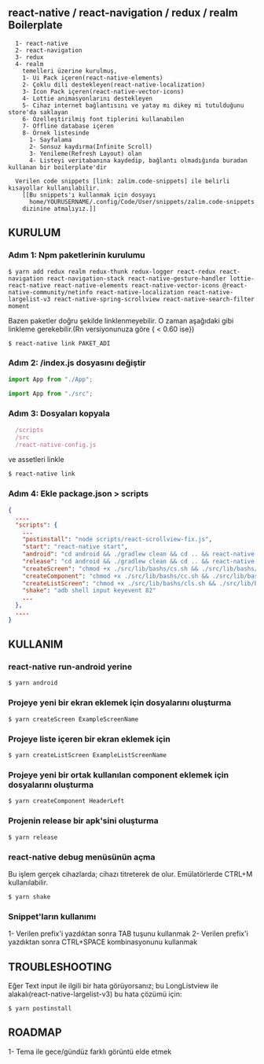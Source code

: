 ## react-native / react-navigation / redux / realm Boilerplate

```
  1- react-native
  2- react-navigation
  3- redux
  4- realm
    temelleri üzerine kurulmuş,
    1- Ui Pack içeren(react-native-elements)
    2- Çoklu dili destekleyen(react-native-localization)
    3- Icon Pack içeren(react-native-vector-icons)
    4- Lottie animasyonlarını destekleyen
    5- Cihaz internet bağlantısını ve yatay mı dikey mi tutulduğunu store'da saklayan
    6- Özelleştirilmiş font tiplerini kullanabilen
    7- Offline database içeren
    8- Örnek listesinde
      1- Sayfalama
      2- Sonsuz kaydırma(Infinite Scroll)
      3- Yenileme(Refresh Layout) olan
      4- Listeyi veritabanına kaydedip, bağlantı olmadığında buradan kullanan bir boilerplate'dir

  Verilen code snippets [link: zalim.code-snippets] ile belirli kısayollar kullanılabilir.
    [[Bu snippets'ı kullanmak için dosyayı
      home/YOURUSERNAME/.config/Code/User/snippets/zalim.code-snippets
    dizinine atmalıyız.]]
```

## KURULUM

### Adım 1: Npm paketlerinin kurulumu

```console
$ yarn add redux realm redux-thunk redux-logger react-redux react-navigation react-navigation-stack react-native-gesture-handler lottie-react-native react-native-elements react-native-vector-icons @react-native-community/netinfo react-native-localization react-native-largelist-v3 react-native-spring-scrollview react-native-search-filter moment
```

Bazen paketler doğru şekilde linklenmeyebilir. O zaman aşağıdaki gibi linkleme gerekebilir.(Rn versiyonunuza göre { < 0.60 ise})

```console
$ react-native link PAKET_ADI
```

### Adım 2: /index.js dosyasını değiştir

```jsx
import App from "./App";
```

```jsx
import App from "./src";
```

### Adım 3: Dosyaları kopyala

```jsx
  /scripts
  /src
  /react-native-config.js
```

ve assetleri linkle

```console
$ react-native link
```

### Adım 4: Ekle package.json > scripts

```json
{
  ....
  "scripts": {
    ...
    "postinstall": "node scripts/react-scrollview-fix.js",
    "start": "react-native start",
    "android": "cd android && ./gradlew clean && cd .. && react-native run-android",
    "release": "cd android && ./gradlew clean && cd .. && react-native run-android --variant=release",
    "createScreen": "chmod +x ./src/lib/bashs/cs.sh && ./src/lib/bashs/cs.sh",
    "createComponent": "chmod +x ./src/lib/bashs/cc.sh && ./src/lib/bashs/cc.sh",
    "createListScreen": "chmod +x ./src/lib/bashs/cls.sh && ./src/lib/bashs/cls.sh",
    "shake": "adb shell input keyevent 82"
    ...
  },
  ....
}
```

## KULLANIM

### react-native run-android yerine

```console
$ yarn android
```

### Projeye yeni bir ekran eklemek için dosyalarını oluşturma

```console
$ yarn createScreen ExampleScreenName
```

### Projeye liste içeren bir ekran eklemek için

```console
$ yarn createListScreen ExampleListScreenName
```

### Projeye yeni bir ortak kullanılan component eklemek için dosyalarını oluşturma

```console
$ yarn createComponent HeaderLeft
```

### Projenin release bir apk'sini oluşturma

```console
$ yarn release
```

### react-native debug menüsünün açma

Bu işlem gerçek cihazlarda; cihazı titreterek de olur. Emülatörlerde CTRL+M kullanılabilir.

```console
$ yarn shake
```

### Snippet'ların kullanımı

1- Verilen prefix'i yazdıktan sonra TAB tuşunu kullanmak
2- Verilen prefix'i yazdıktan sonra CTRL+SPACE kombinasyonunu kullanmak

## TROUBLESHOOTING

Eğer Text input ile ilgili bir hata görüyorsanız; bu LongListview ile alakalı(react-native-largelist-v3) bu hata çözümü için:

```console
$ yarn postinstall
```

## ROADMAP

1- Tema ile gece/gündüz farklı görüntü elde etmek
